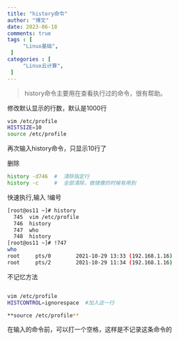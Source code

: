 ```yaml
---
title: "history命令"                         
author: "博文"   
date: 2023-06-18         
comments: true  
tags : [                                    
     "Linux基础",
 ]
categories : [                              
     "Linux云计算",
 ]
---
```

>  history命令主要用在查看执行过的命令，很有帮助。

修改默认显示的行数，默认是1000行
```bash
vim /etc/profile
HISTSIZE=10
source /etc/profile
```

再次输入history命令，只显示10行了

删除
```bash
history -d746  #  清除指定行
history -c     #  全部清除，做镜像的时候有用到
```

快速执行,输入 !编号
```bash
[root@os11 ~]# history
  745  vim /etc/profile
  746  history
  747  who
  748  history
[root@os11 ~]# !747
who
root     pts/0        2021-10-29 13:33 (192.168.1.16)
root     pts/2        2021-10-29 11:34 (192.168.1.16)
```

不记忆方法
```bash

vim /etc/profile
HISTCONTROL=ignorespace  #加入这一行

**source /etc/profile**
```

在输入的命令前，可以打一个空格，这样是不记录这条命令的